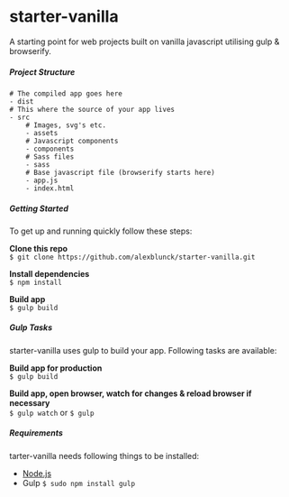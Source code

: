 # starter-vanilla
A starting point for web projects built on vanilla javascript utilising gulp &amp; browserify.


##### Project Structure
```
# The compiled app goes here
- dist
# This where the source of your app lives
- src
    # Images, svg's etc.
    - assets
    # Javascript components
    - components
    # Sass files
    - sass
    # Base javascript file (browserify starts here)
    - app.js
    - index.html
```


##### Getting Started
To get up and running quickly follow these steps:

**Clone this repo**  
`$ git clone https://github.com/alexblunck/starter-vanilla.git`

**Install dependencies**  
`$ npm install`

**Build app**  
`$ gulp build`


##### Gulp Tasks
starter-vanilla uses gulp to build  your app. Following tasks are available:

**Build app for production**  
`$ gulp build`

**Build app, open browser, watch for changes &amp; reload browser if necessary**  
`$ gulp watch` or `$ gulp`


##### Requirements
tarter-vanilla needs following things to be installed:

- [Node.js](https://nodejs.org)  
- Gulp `$ sudo npm install gulp`